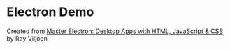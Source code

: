 # Electron Demo
Created from [Master Electron: Desktop Apps with HTML, JavaScript & CSS](https://www.udemy.com/course/master-electron/) by Ray Viljoen
